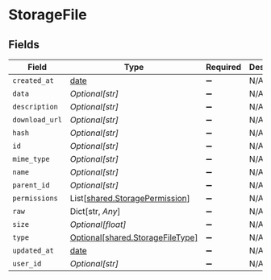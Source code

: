 # StorageFile


## Fields

| Field                                                                      | Type                                                                       | Required                                                                   | Description                                                                |
| -------------------------------------------------------------------------- | -------------------------------------------------------------------------- | -------------------------------------------------------------------------- | -------------------------------------------------------------------------- |
| `created_at`                                                               | [date](https://docs.python.org/3/library/datetime.html#date-objects)       | :heavy_minus_sign:                                                         | N/A                                                                        |
| `data`                                                                     | *Optional[str]*                                                            | :heavy_minus_sign:                                                         | N/A                                                                        |
| `description`                                                              | *Optional[str]*                                                            | :heavy_minus_sign:                                                         | N/A                                                                        |
| `download_url`                                                             | *Optional[str]*                                                            | :heavy_minus_sign:                                                         | N/A                                                                        |
| `hash`                                                                     | *Optional[str]*                                                            | :heavy_minus_sign:                                                         | N/A                                                                        |
| `id`                                                                       | *Optional[str]*                                                            | :heavy_minus_sign:                                                         | N/A                                                                        |
| `mime_type`                                                                | *Optional[str]*                                                            | :heavy_minus_sign:                                                         | N/A                                                                        |
| `name`                                                                     | *Optional[str]*                                                            | :heavy_minus_sign:                                                         | N/A                                                                        |
| `parent_id`                                                                | *Optional[str]*                                                            | :heavy_minus_sign:                                                         | N/A                                                                        |
| `permissions`                                                              | List[[shared.StoragePermission](../../models/shared/storagepermission.md)] | :heavy_minus_sign:                                                         | N/A                                                                        |
| `raw`                                                                      | Dict[str, *Any*]                                                           | :heavy_minus_sign:                                                         | N/A                                                                        |
| `size`                                                                     | *Optional[float]*                                                          | :heavy_minus_sign:                                                         | N/A                                                                        |
| `type`                                                                     | [Optional[shared.StorageFileType]](../../models/shared/storagefiletype.md) | :heavy_minus_sign:                                                         | N/A                                                                        |
| `updated_at`                                                               | [date](https://docs.python.org/3/library/datetime.html#date-objects)       | :heavy_minus_sign:                                                         | N/A                                                                        |
| `user_id`                                                                  | *Optional[str]*                                                            | :heavy_minus_sign:                                                         | N/A                                                                        |